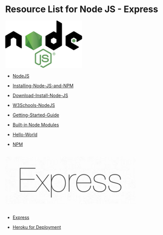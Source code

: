 # Resource List for Node JS - Express

<img alt="Node" src="./assets/logo.svg" height="150">

- [NodeJS](https://nodejs.org/en/)

- [Installing-Node-JS-and-NPM](https://docs.npmjs.com/downloading-and-installing-node-js-and-npm)

- [Download-Install-Node-JS](https://www.guru99.com/download-install-node-js.html)

- [W3Schools-NodeJS](https://www.w3schools.com/nodejs/)

- [Getting-Started-Guide](https://nodejs.org/en/docs/guides/getting-started-guide/)

- [Built-in Node Modules](https://www.w3schools.com/nodejs/ref_modules.asp)

- [Hello-World](https://expressjs.com/en/starter/hello-world.html)

- [NPM](https://www.npmjs.com/)

<br>
<img alt="Express" src="./assets/express.png" height="150">
<br>
<br>

- [Express](https://expressjs.com/en/starter/installing.html)

- [Heroku for Deployment](https://www.heroku.com/)
